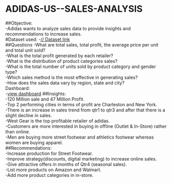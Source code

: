 # ADIDAS-US--SALES-ANALYSIS  
##Objective:  
-Adidas wants to analyze sales data to provide insights and recommendations to increase sales.  
#Dataset used:
-<a href="https://github.com/SahasraKalwa/ADIDAS-US--SALES-ANALYSIS/blob/main/Adidas_Sales_PracticeSet-5_dataset.xlsx">// Dataset link </a>  
##Questions
-What are total sales, total profit, the average price per unit and total unit sold?  
-What is the total profit generated by each retailer?  
-What is the distribution of product categories sales?  
-What is the total number of units sold by product category and gender type?  
-Which sales method is the most effective in generating sales?  
-How does the sales data vary by region, state and city?  
Dashboard:  
-<a href="https://github.com/SahasraKalwa/ADIDAS-US--SALES-ANALYSIS/blob/main/Screenshot%202024-09-28%20131101.png">view dashboard</a>
##Insights:  
-120 Million sale and 47 Million Profit.  
-Top 2 performing cities in terms of profit are Charleston and New York.  
-There is an increase in sales trend from qtr1 to qtr3 and after that there is a slight decline in sales.  
-West Gear is the top profitable retailer of adidas.  
-Customers are more interested in buying in offline (Outlet & In-Store) rather than online.  
-Men are buying more street footwear and athletics footwear whereas women are buying apparel.  
##Recommendations:  
-Increase production for Street Footwear.  
-Improve strategy(discounts, digital marketing) to increase online sales.  
-Give attractive offers in months of Qtr4 (seasonal sales).  
-List more products on Amazon and Walmart.  
-Add more product categories in in-store.  
